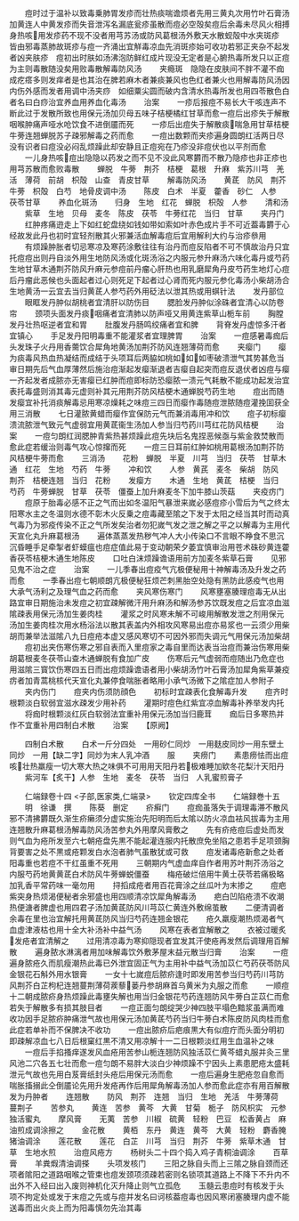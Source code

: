 <!-- { "loadSidebar": true } -->
　　痘时过于温补以致毒乗肺胃发疹而壮热痰喘谵烦者先用三黄丸次用竹叶石膏汤加黄连人中黄发疹而失音泄泻名漏底瓮疹虽散而痘必空殻矣痘后余毒未尽风火相搏身热咳用发疹药不现不没者用芎苏汤或防风葛根汤外敷天水散蚬殻中水夹斑疹　皆由邪毒蒸肺故斑疹与痘一齐涌出宜觧毒凉血先消斑疹始可收功若邪正夹杂不起发者凶夹肤疹　痘初出时肤如汤沸泡防鲜红成片现没无定者是心腑热毒所发只以正痘为主则毒散随没矣用败毒散解毒防风汤
　　夹瘾斑　隐隐在皮肤间不胖不灌不痂成疙瘩多则发痒者是也其治在脾若麻木者兼痰兼风也色红者兼火也用解毒防风汤因内伤外感而发者用调中汤夹痧　如细粟尖圆而破内含清水热毒所发也用四苓散色白者名曰白痧治宜养血用养血化毒汤
　　治案
　　一疹后报痘不易长大干咳连声不断此过于发散所致也用保元汤加贝母五味子桔梗橘红甘草而愈一痘后出疹失于解散咽喉肿痛声哑水呛饮食不进倒靥而死
　　一疹后出痘失于解散痰喘急用甘草桔梗牛蒡连翘蝉脱苏子疎邪解毒之药而愈
　　一痘出数颗而夹疹遍身圆朗红活两日尽没有识者曰痘没必闷乱烦躁此却安静且正痘宛在乃疹没非痘伏也以平剂而愈
　　一儿身热咳痘出隐隐以药发之而不见不没此风寒欝而不散乃隐疹也非正疹也用芎苏散而愈败毒散
　　蝉脱　牛蒡　荆芥　桔梗　葛根　升麻　紫苏川芎　羌活　薄荷　前胡　枳殻　山查　青皮甘草
　　解毒防风汤
　　黄茋　防风　荆芥　牛蒡　枳殻　白芍　地骨皮调中汤
　　陈皮　白术　半夏　藿香　砂仁　人参　茯苓甘草
　　养血化斑汤
　　归身　生地　红花　蝉脱　枳殻　人参
　　清和汤
　　紫草　生地　贝母　麦冬　陈皮　茯苓　牛蒡红花　当归　甘草
　　夹丹门
　　红肿疼痛逰走上下如红蛇盘绕如钱如带如索如叶赤色成片手不可近葢毒欝于心经故发此丹也初时宜轻剂散其火邪兼活血解毒痘后宜用解利大约与治疹叅用
　　有烦躁肿胀者切忌寒凉及寒药涂敷往往有治丹而痘反陷者不可不慎故治丹只宜托痘痘出则丹自淡外用生地防风汤或化斑汤浴之内服元参升麻汤六味化毒丹或芍药生地甘草木通荆芥防风升麻元参痘前丹瘤心肝热也用乳磨犀角丹皮芍药生地灯心痘后丹瘤此恶候也头面起者过心则死足下起者过心肾而死内服元参化毒汤小柴胡汤合生地黄汤一云宜去当归黄茋人参芍药外用砭法以泄其热或用蜞针法
　　发丹部位
　　眼眶发丹肿似胡桃者宜清肝以防伤目
　　腮脸发丹肿似涂硃者宜清心以防卷帘
　　颈项头面发丹痰咽痛者宜清肺以防声哑又用黄连紫草山栀车前
　　胸膛发丹壮热呕逆者宜和胃
　　肚腹发丹肠鸣绞痛者宜和脾
　　背脊发丹虚惊多汗者宜镇心
　　手足发丹阳明毒重不能灌浆者宜理脾胃
　　治案
　　一痘感暑毒痂后头发珠子火丹用香薷饮合犀角地黄汤加荆芥防风连翘薄荷而愈
　　夹瘿门
　　瘿为痰毒风热血热凝结而成结于头项耳后两脇如桃如如如枣破溃泄气其势甚危当审日期先后气血厚薄然后施治痘渐起发瘿渐退者吉瘿自起突而痘反退伏者凶痘与瘿一齐起发者成脓亦无害瘿已红肿而痘即标防恐瘿脓一溃元气耗散不能成功起发治宜表托毒盛则消其毒元虚则补其元用荆芥防风桔梗木通蝉脱芍药生地
　　痘出而随发瘿宜补托消痰解毒忌用寒凉燥耗之味痘三四日而瘿作毒随痘泄脓随痘灌挽囬获全用三消散
　　七日灌脓黄蜡而瘿作宜保防元气而兼消毒用冲和饮
　　痘子初标瘿溃流脓泄气致元气虚弱宜用黄茋衞生汤加人参当归芍药川芎红花防风桔梗
　　治案
　　一痘匀朗红润腮肿青紫热甚烦躁此痘先块后名鬼捏恶候亟与紫金救焚散而愈此症若缓治则毒气攻心惊撺而死
　　一痘三日耳前红肿如桃用葛根汤加荆芥防风桔梗牛蒡而愈
　　三消汤
　　花粉　蝉脱　半夏　川芎　当归　茯苓　甘草木通　红花　生地　芍药　牛蒡
　　冲和饮
　　人参　黄芪　麦冬　柴胡　防风　荆芥　桔梗连翘　当归　花粉
　　发瘿方
　　木通　生地　黄茋　桔梗　当归　芍药　牛蒡蝉脱　甘草　茯苓　僵蚕上加升麻麦冬下加牛膝山茨菇
　　夹疫疠门
　　痘原于胎毒必感不正之气而出如冬温阳气暴泄来嵗必感痘疹小雪后为气之终太阳寒水主之冬温则水德不彰木火反乗之痘毒藏至隂之下发于太阳之经当其时而动真气毒乃为邪疫传染不正之气所发矣治者勿犯嵗气发之泄之解之平之以解毒为主用代天宣化丸升麻葛根汤
　　遍体蒸蒸发热秽气冲人大小传染口不言眼不睁食不思沉沉昏睡手足牵掣者虾蟆瘟也痘症值此易于变动朝荣夕萎宜慎审治用苍术硃砂黄连藿香茯苓桔梗木通生地陈皮
　　口吐白沫烦躁谵语用前方加麦冬紫草石膏
　　见邪见鬼不治之症
　　治案
　　一儿季春出痘疫气亢极便秘用十神解毒汤及升发之药而愈
　　一季春出痘七朝顺朗亢极便秘狂烦芒刺黑胎空处隐有黑防此感疫气也用大承气汤利之及理气血之药而愈
　　夹风寒伤寒门
　　风寒壅塞腠理痘毒无从出路宜审日期施治未发痘之初宜疎解微汗用升麻汤和解汤参苏饮既发痘之后宜凉血滋隂疎表用保元汤加生姜肉桂
　　灌浆之时风寒未解不可峻用解散发泄之剂用保元汤加生姜肉桂次用水杨浴法以散其表盖内外相攻风寒易出痘亦易浆也一云须少用柴胡而兼举法滋隂八九日痘疮本虚又感风寒切不可因外邪而失调元气用保元汤加柴胡
　　痘初出夹伤寒伤寒之邪自表而入里痘家之毒自里而达表当治痘而兼治伤寒用柴胡葛根麦冬茯苓山查木通蝉脱有食加广皮
　　伤寒后元气虚弱而痘随出乃危症也用滋隂三寳饮伤寒四五日而出痘烦躁谵语者用小柴胡汤竹叶石膏汤加犀角紫草兼疫疠者加青蒿桃核代天宣化丸兼停食喘胀者略用小承气汤微下之隂症加人参附子
　　夹内伤门
　　痘夹内伤须防顔色
　　初标时宜疎表化食解毒升发
　　痘齐时根颗淡白软弱宜滋水疎发少用补药
　　灌期时痘色红紫宜凉血解毒补养举发内托
　　将痂时根颗淡红灰白软弱法宜重补用保元汤加当归鹿茸
　　痂后日多寒热并作不宜重补用四制白术散
　　治案
　　【原阙】



　　四制白术散
　　白术一斤分四处　一用砂仁同炒　一用麸皮同炒一用东壁土同炒　一用【缺二字】同炒为末人乳冲酒
　　服
　　夹痨门
　　素患痨怯而出痘咳壮热羸瘦一切大寒大热之味俱不可用用天阳丹若极难睡加欵冬花梨汁天阳丹
　　紫河车【炙干】人参　生地　麦冬　茯苓　当归　人乳蜜煎膏子



　　仁端録卷十四
<子部,医家类,仁端录>
　　钦定四库全书
　　仁端録巻十五
　　明　徐谦　撰
　　陈葵　删定
　　疥癣门
　　痘痂虽落失于调理毒滞不散风邪不清拂欝既久渐生疥癞须分虚实施治先阳明而后太隂以防火凉血袪风拔毒为主用连翘散升麻葛根汤解毒防风汤苦参丸外用摩风膏敷之
　　先有疥疮痘后虚处而发则气血为疮所发至六七朝疮盘先黒不能起灌连服内托散庶免坐陷之患若手足项颈胸背要害之处不黒或疮颗发白水泡者肺气虽散犹或可救
　　痘发诸毒疮新愈之处者阳毒重也若痘不干红虽重不死用
　　三朝期内气虚血痒自作者用苏叶荆芥汤浴之内服芍药地黄黄茋白术防风牛蒡蝉蜕僵蚕
　　梅疮破烂倍用牛黄土茯苓若痛极略加乳香平常药味一毫勿用
　　挦搯成疮者用百花膏涂之丝瓜叶为末掺之
　　痘疤紫突身热烦渴便秘者余邪盛也用四顺清凉饮犀角解毒汤
　　疤白凹陷疮溃不收潮热便溏者脾虚也用四君子汤加黄茋防风川芎苡仁黄连外敷绵茧散
　　二便清调者余毒在里也治宜解托用黄茋防风当归芍药连翘金银花
　　疮久羸瘦潮热烦渴者气血虚津液枯也用十全大补汤补中益气汤
　　风寒在表者宜解散之
　　衣被过暖炙发疮者宜清解之
　　过用清凉毒为寒抑隠现者宜发其汗使疮再发然后调理用百解散
　　遍身脓水淋漓者用加味解毒饮外敷茅屋末益元散当归膏
　　治案
　　一痘遍身脓疮久而肌瘦潮热此毒已外泄宜固正气为主用补中益气汤加苡仁芍药茯苓防风金银花石斛外用水银膏
　　一女十七嵗痘后脓疥逢时即发用苦参当归芍药川芎防风荆芥白芷枸杞连翘蔓荆薄荷蒺藜蒌丹参胡麻首乌黄米为丸服之而愈
　　一顺痘十二朝成脓疥身热烦躁此毒壅失解也用当归金银花芍药连翘防风牛蒡白芷苡仁而愈若失于解散多有损其肢目者
　　一痘正面匀朗绽哭少神四肢平塌色黯浆虽满而难收功因手足脓疥肿痛泄气故也用保元汤加黄茋芍药当归牛蒡白术陈皮防风肉桂而愈此症若单补而不保脾决不收功
　　一痘出脓疥后疤痕黒大有似痘疔而头面分明初即疎解凉血七八日后根窠红黒不清又用凉解十一二日根颗淡红用生血温补之味
　　一痘后手掐搔痒遂发风血疮用苦参山栀连翘防风独活苡仁黄芩蜡丸服并灸三里风池二穴各五七壮而愈一痘匀朗不易胖大淡白少神烦躁不宁因头上素患肥疮太盛耗泄元气故也先用白芨膏纸封头疮后用保元汤而愈
　　一痘后遍身生肥疮忽自愈而喘胀搐搦此仝倒靥论先用升发疮再作后用犀角解毒汤加人参而愈此症亦有用百解散发为丹肿者
　　连翘散
　　防风　荆芥　连翘　当归　生地　羌活　牛蒡薄荷　蔓荆子
　　苦参丸
　　黄连　苦参　黄芩　大黄　甘菊　栀子　防风枳实　元参　独活蜜丸
　　摩风膏
　　无荑　苦参　川椒　硫黄　轻粉　巴豆　松香黄占　麻油煎成调涂擦之
　　金花散
　　黄栢　东丹　黄连　黄芩　大黄　轻粉　麝香腌猪油调涂
　　莲花散
　　莲花　白芷　川芎　当归　荆芥　牛蒡　紫草木通　甘草　生地水煎
　　治痘风疮方
　　杨树头二十四个捣入鸡子青桐油调涂
　　百草膏
　　羊粪煆清油调搽
　　头项发核门
　　三阳之脉自头而上三隂之脉自颈而还项者隂阳之道路咽喉之管束也痘发颈项须疎若密则名锁项其道路上不降下不升内不出外不入经曰出入废则神机化灭升降止则气立孤危
　　玉髓云患痘时有核发于头项不拘定处或发于末痘之先或与痘并发名曰诃核葢痘毒也因风寒闭塞腠理内虚不能送毒而出火炎上而为阳毒慎勿先治其毒

